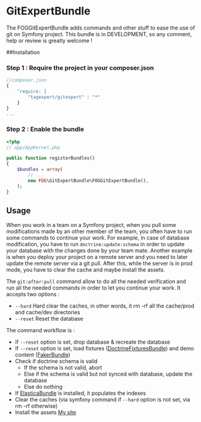 GitExpertBundle
================

The FOGGitExpertBundle adds commands and other stuff to ease the use of git on Symfony project.
This bundle is in DEVELOPMENT, so any comment, help or review is greatly welcome !

##Installation

### Step 1 : Require the project in your composer.json
```javascript
//composer.json
{
    "require: {
        "tagexpert/gitexpert" : "*"
    }
}
...
```

### Step 2 : Enable the bundle

```php
<?php
// app/AppKernel.php

public function registerBundles()
{
    $bundles = array(
        // ...
        new FOG\GitExpertBundle\FOGGitExpertBundle(),
    );
}
```
## Usage

When you work in a team on a Symfony project, when you pull some modifications
made by an other member of the team, you often have to run some commands to
continue your work. For example, in case of database modification, you have to
run ```doctrine:update:schema``` in order to update your database with the changes
done by your team mate. Another example is when you deploy your project on a remote
server and you need to later update the remote server via a git pull. After this,
while the server is in prod mode, you have to clear the cache and maybe install
the assets.

The ```git:after:pull``` command allow to do all the needed verification and
run all the needed commands in order to let you continue your work. It accepts
two options : 

* ```--hard``` Hard clear the caches, in other words, it rm -rf all the cache/prod
and cache/dev directories
* ```--reset``` Reset the database

The command workflow is :
* If ```--reset``` option is set, drop database & recreate the database
* If ```--reset``` option is set, load fixtures ([DoctrineFixturesBundle](https://github.com/doctrine/DoctrineFixturesBundle))
  and demo content ([FakerBundle](https://github.com/willdurand/BazingaFakerBundle))
* Check if doctrine schema is valid
    - If the schema is not valid, abort
    - Else if the schema is valid but not synced with database, update the database 
    - Else do nothing
* If [ElasticaBundle](https://github.com/FriendsOfSymfony/FOSElasticaBundle) is installed, it populates the indexes
* Clear the caches (via symfony command if ```--hard``` option is not set, via rm -rf otherwise)
* Install the assets <a href="www.xavierdubuc.com" target="_blank">My site</a>